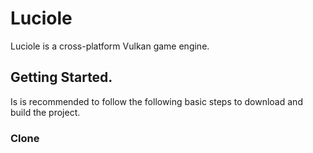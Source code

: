 # Luciole
Luciole is a cross-platform Vulkan game engine.

## Getting Started.
Is is recommended to follow the following basic steps to download and build the project.

### Clone
